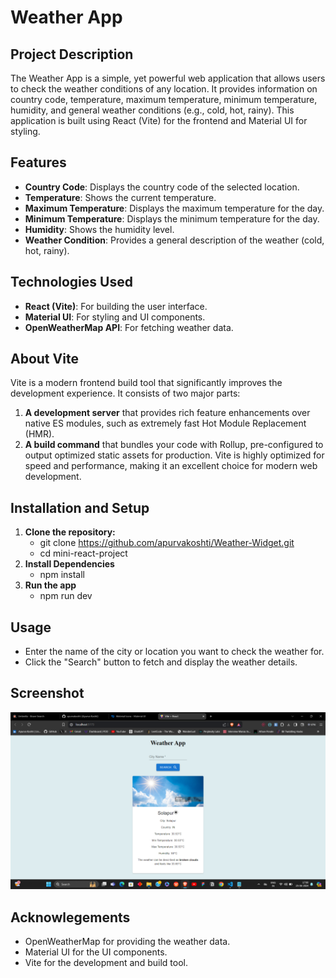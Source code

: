 # Weather App

## Project Description
The Weather App is a simple, yet powerful web application that allows users to check the weather conditions of any location. It provides information on country code, temperature, maximum temperature, minimum temperature, humidity, and general weather conditions (e.g., cold, hot, rainy). This application is built using React (Vite) for the frontend and Material UI for styling.

## Features
- **Country Code**: Displays the country code of the selected location.
- **Temperature**: Shows the current temperature.
- **Maximum Temperature**: Displays the maximum temperature for the day.
- **Minimum Temperature**: Displays the minimum temperature for the day.
- **Humidity**: Shows the humidity level.
- **Weather Condition**: Provides a general description of the weather (cold, hot, rainy).

## Technologies Used
- **React (Vite)**: For building the user interface.
- **Material UI**: For styling and UI components.
- **OpenWeatherMap API**: For fetching weather data.

## About Vite
Vite is a modern frontend build tool that significantly improves the development experience. It consists of two major parts:
1. **A development server** that provides rich feature enhancements over native ES modules, such as extremely fast Hot Module Replacement (HMR).
2. **A build command** that bundles your code with Rollup, pre-configured to output optimized static assets for production.
Vite is highly optimized for speed and performance, making it an excellent choice for modern web development.


## Installation and Setup
1. **Clone the repository:**
   - git clone https://github.com/apurvakoshti/Weather-Widget.git
   - cd  mini-react-project
2. **Install Dependencies**
   - npm install
3. **Run the app**
   - npm run dev

## Usage
- Enter the name of the city or location you want to check the weather for.
- Click the "Search" button to fetch and display the weather details.

## Screenshot

<img src="weather.png" alt="weather-app">

## Acknowlegements
- OpenWeatherMap for providing the weather data.
- Material UI for the UI components.
- Vite for the development and build tool.
   
